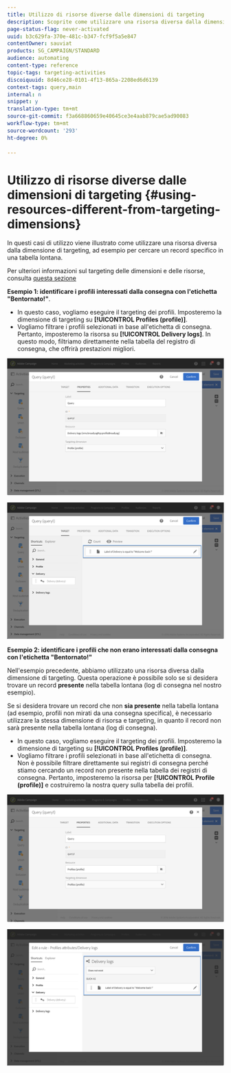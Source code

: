 ```yaml
---
title: Utilizzo di risorse diverse dalle dimensioni di targeting
description: Scoprite come utilizzare una risorsa diversa dalla dimensione di targeting.
page-status-flag: never-activated
uuid: b3c629fa-370e-481c-b347-fcf9f5a5e847
contentOwner: sauviat
products: SG_CAMPAIGN/STANDARD
audience: automating
content-type: reference
topic-tags: targeting-activities
discoiquuid: 8d46ce28-0101-4f13-865a-2208ed6d6139
context-tags: query,main
internal: n
snippet: y
translation-type: tm+mt
source-git-commit: f3a668860659e40645ce3e4aab879cae5ad90083
workflow-type: tm+mt
source-wordcount: '293'
ht-degree: 0%

---
```



# Utilizzo di risorse diverse dalle dimensioni di targeting {#using-resources-different-from-targeting-dimensions}

In questi casi di utilizzo viene illustrato come utilizzare una risorsa diversa dalla dimensione di targeting, ad esempio per cercare un record specifico in una tabella lontana.

Per ulteriori informazioni sul targeting delle dimensioni e delle risorse, consulta [questa sezione](../../automating/using/query.md#targeting-dimensions-and-resources)

**Esempio 1: identificare i profili interessati dalla consegna con l&#39;etichetta &quot;Bentornato!&quot;**.

* In questo caso, vogliamo eseguire il targeting dei profili. Imposteremo la dimensione di targeting su **[!UICONTROL Profiles (profile)]**.
* Vogliamo filtrare i profili selezionati in base all&#39;etichetta di consegna. Pertanto, imposteremo la risorsa su **[!UICONTROL Delivery logs]**. In questo modo, filtriamo direttamente nella tabella del registro di consegna, che offrirà prestazioni migliori.

![](assets/targeting_dimension6.png)

![](assets/targeting_dimension7.png)

**Esempio 2: identificare i profili che non erano interessati dalla consegna con l&#39;etichetta &quot;Bentornato!&quot;**

Nell&#39;esempio precedente, abbiamo utilizzato una risorsa diversa dalla dimensione di targeting. Questa operazione è possibile solo se si desidera trovare un record **presente** nella tabella lontana (log di consegna nel nostro esempio).

Se si desidera trovare un record che non **sia presente** nella tabella lontana (ad esempio, profili non mirati da una consegna specifica), è necessario utilizzare la stessa dimensione di risorsa e targeting, in quanto il record non sarà presente nella tabella lontana (log di consegna).

* In questo caso, vogliamo eseguire il targeting dei profili. Imposteremo la dimensione di targeting su **[!UICONTROL Profiles (profile)]**.
* Vogliamo filtrare i profili selezionati in base all&#39;etichetta di consegna. Non è possibile filtrare direttamente sui registri di consegna perché stiamo cercando un record non presente nella tabella dei registri di consegna. Pertanto, imposteremo la risorsa per **[!UICONTROL Profile (profile)]** e costruiremo la nostra query sulla tabella dei profili.

![](assets/targeting_dimension8.png)

![](assets/targeting_dimension9.png)

